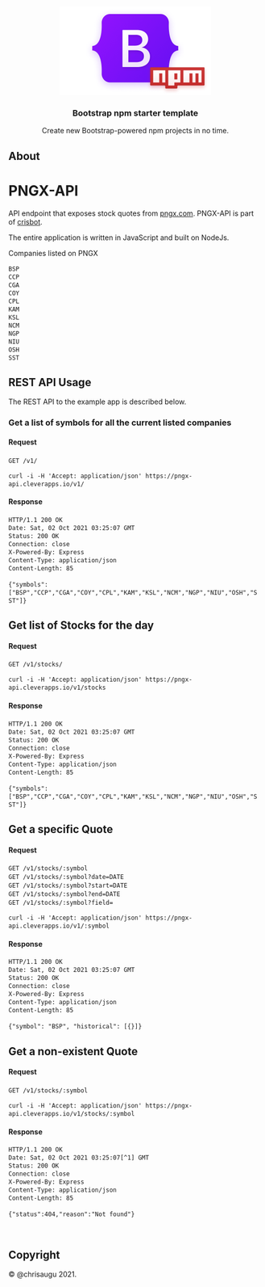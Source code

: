 <p align="center">
  <img src=".github/logo.png" width="300" height="175" alt="Bootstrap npm logo">
</p>

<h3 align="center">Bootstrap npm starter template</h3>

<p align="center">Create new Bootstrap-powered npm projects in no time.</p>

## About

# PNGX-API
API endpoint that exposes stock quotes from [pngx.com](http://www.pngx.com.pg/data/). PNGX-API is part of [crisbot](https://github.com/chrisaugu/cristhebot).

The entire application is written in JavaScript and built on NodeJs.

Companies listed on PNGX

    BSP
    CCP
    CGA
    COY
    CPL
    KAM
    KSL
    NCM
    NGP
    NIU
    OSH
    SST

## REST API Usage

The REST API to the example app is described below.

### Get a list of symbols for all the current listed companies

#### Request
`GET /v1/`

    curl -i -H 'Accept: application/json' https://pngx-api.cleverapps.io/v1/

#### Response

    HTTP/1.1 200 OK
    Date: Sat, 02 Oct 2021 03:25:07 GMT
    Status: 200 OK
    Connection: close
    X-Powered-By: Express
    Content-Type: application/json
    Content-Length: 85

    {"symbols":["BSP","CCP","CGA","COY","CPL","KAM","KSL","NCM","NGP","NIU","OSH","S
    ST"]}


## Get list of Stocks for the day

#### Request

`GET /v1/stocks/`

    curl -i -H 'Accept: application/json' https://pngx-api.cleverapps.io/v1/stocks

#### Response

    HTTP/1.1 200 OK
    Date: Sat, 02 Oct 2021 03:25:07 GMT
    Status: 200 OK
    Connection: close
    X-Powered-By: Express
    Content-Type: application/json
    Content-Length: 85

    {"symbols":["BSP","CCP","CGA","COY","CPL","KAM","KSL","NCM","NGP","NIU","OSH","S
    ST"]}


## Get a specific Quote

#### Request

`GET /v1/stocks/:symbol`
</br>
`GET /v1/stocks/:symbol?date=DATE`
</br>
`GET /v1/stocks/:symbol?start=DATE`
</br>
`GET /v1/stocks/:symbol?end=DATE`
</br>
`GET /v1/stocks/:symbol?field=`
</br>


    curl -i -H 'Accept: application/json' https://pngx-api.cleverapps.io/v1/:symbol

#### Response

    HTTP/1.1 200 OK
    Date: Sat, 02 Oct 2021 03:25:07 GMT
    Status: 200 OK
    Connection: close
    X-Powered-By: Express
    Content-Type: application/json
    Content-Length: 85

    {"symbol": "BSP", "historical": [{}]}


## Get a non-existent Quote

#### Request

`GET /v1/stocks/:symbol`

    curl -i -H 'Accept: application/json' https://pngx-api.cleverapps.io/v1/stocks/:symbol

#### Response

    HTTP/1.1 200 OK
    Date: Sat, 02 Oct 2021 03:25:07[^1] GMT
    Status: 200 OK
    Connection: close
    X-Powered-By: Express
    Content-Type: application/json
    Content-Length: 85

    {"status":404,"reason":"Not found"}

</br>


## Copyright

&copy; @chrisaugu 2021.